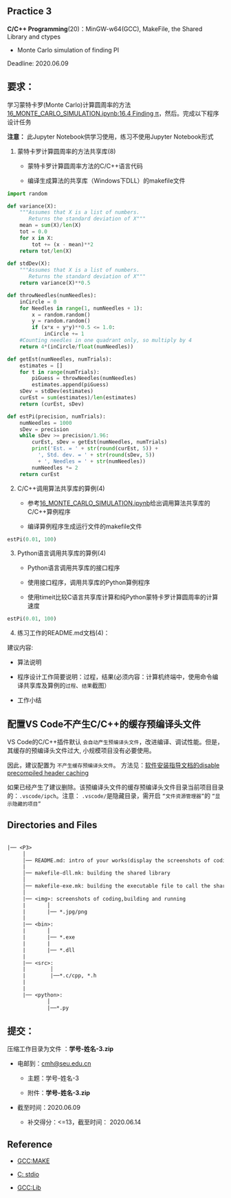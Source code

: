 
## Practice 3

**C/C++ Programming**(20)：MinGW-w64(GCC), MakeFile, the Shared Library and ctypes

*  Monte Carlo simulation of finding PI

Deadline: 2020.06.09

## 要求：

学习蒙特卡罗(Monte Carlo)计算圆周率的方法[16_MONTE_CARLO_SIMULATION.ipynb:16.4 Finding π](./16_MONTE_CARLO_SIMULATION.ipynb)，然后。完成以下程序设计任务

**注意：** 此Jupyter Notebook供学习使用，练习不使用Jupyter Notebook形式

1.  蒙特卡罗计算圆周率的方法共享库(8)

    * 蒙特卡罗计算圆周率方法的C/C++语言代码

    * 编译生成算法的共享库（Windows下DLL）的makefile文件

```python  
import random

def variance(X):
    """Assumes that X is a list of numbers.
       Returns the standard deviation of X"""
    mean = sum(X)/len(X)
    tot = 0.0
    for x in X:
        tot += (x - mean)**2
    return tot/len(X)
    
def stdDev(X):
    """Assumes that X is a list of numbers.
       Returns the standard deviation of X"""
    return variance(X)**0.5

def throwNeedles(numNeedles):
    inCircle = 0
    for Needles in range(1, numNeedles + 1):
        x = random.random()
        y = random.random()
        if (x*x + y*y)**0.5 <= 1.0:
            inCircle += 1
    #Counting needles in one quadrant only, so multiply by 4
    return 4*(inCircle/float(numNeedles))

def getEst(numNeedles, numTrials):
    estimates = []
    for t in range(numTrials):
        piGuess = throwNeedles(numNeedles)
        estimates.append(piGuess)
    sDev = stdDev(estimates)
    curEst = sum(estimates)/len(estimates)
    return (curEst, sDev)

def estPi(precision, numTrials):
    numNeedles = 1000
    sDev = precision
    while sDev >= precision/1.96:
        curEst, sDev = getEst(numNeedles, numTrials)
        print('Est. = ' + str(round(curEst, 5)) +
          ', Std. dev. = ' + str(round(sDev, 5))
          + ', Needles = ' + str(numNeedles))
        numNeedles *= 2
    return curEst      
```

2. C/C++调用算法共享库的算例(4)

    * 参考[16_MONTE_CARLO_SIMULATION.ipynb](./16_MONTE_CARLO_SIMULATION.ipynb)给出调用算法共享库的C/C++算例程序
    
    * 编译算例程序生成运行文件的makefile文件

```python
estPi(0.01, 100)
```

3. Python语言调用共享库的算例(4)
                  
   * Python语言调用共享库的接口程序
   
   * 使用接口程序，调用共享库的Python算例程序
   
   * 使用timeit比较C语言共享库计算和纯Python蒙特卡罗计算圆周率的计算速度

```python
estPi(0.01, 100)
```
4. 练习工作的README.md文档(4)：

建议内容:
                      
   * 算法说明 
   
   * 程序设计工作简要说明：过程，结果(必须内容：计算机终端中，使用命令编译共享库及算例的`过程`、`结果`截图）

   * 工作小结

## 配置VS Code不产生C/C++的缓存预编译头文件
 
VS  Code的C/C++插件默认 `会自动产生预编译头文件`，改进编译、调试性能。但是，其缓存的预编译头文件过大, 小规模项目没有必要使用。

因此，建议配置为 `不产生缓存预编译头文件`。 方法见：[软件安装指导文档的disable precompiled header caching](https://github.com/PySEE/home/blob/S2020/guide/doc/BuildingSoftwareEnvironment.md#d33-disable-precompiled-header-caching) 
 
如果已经产生了建议删除。该预编译头文件的缓存预编译头文件目录当前项目目录的：`.vscode/ipch`。注意： `.vscode/`是隐藏目录，需开启 `“文件资源管理器”`的  `“显示隐藏的项目”`

## Directories and Files

```txt
 
|── <P3>
     │ 
     │── README.md: intro of your works(display the screenshots of coding,making and running)
     | 
     │── makefile-dll.mk: building the shared library 
     │               
     │── makefile-exe.mk: building the executable file to call the shared library  
     │
     |── <img>: screenshots of coding,building and running
     |       │
     |       |── *.jpg/png 
     |
     |── <bin>:
     |       │
     |       |── *.exe
     |       |     
     |       |── *.dll
     |
     |── <src>: 
     |        │
     |        |──*.c/cpp, *.h     
     |
     |
     |── <python>: 
             │
             |──*.py                       
```  

## 提交：

压缩工作目录为文件 ：**学号-姓名-3.zip**

* 电邮到：cmh@seu.edu.cn 
    
  * 主题：学号-姓名-3
    
  * 附件：**学号-姓名-3.zip**

* 截至时间：2020.06.09

   * 补交得分：<=13，截至时间： 2020.06.14

## Reference

* [GCC:MAKE](http://nbviewer.ipython.org/github/PySEE/home/tree/S2020/notebook/Unit8-1-GCC_MAKE.ipynb)

* [C: stdio](http://nbviewer.ipython.org/github/PySEE/home/tree/S2020/notebook/Unit8-2-C_stdio.ipynb)

* [GCC:Lib](http://nbviewer.ipython.org/github/PySEE/home/tree/S2020/notebook/Unit9-1-GCC_Lib.ipynb)

